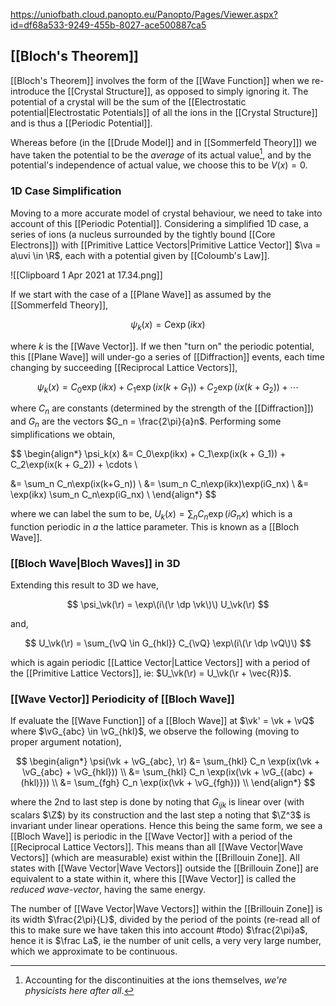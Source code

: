 https://uniofbath.cloud.panopto.eu/Panopto/Pages/Viewer.aspx?id=df68a533-9249-455b-8027-ace500887ca5

## [[Bloch's Theorem]]

[[Bloch's Theorem]] involves the form of the [[Wave Function]] when we re-introduce the [[Crystal Structure]], as opposed to simply ignoring it. The potential of a crystal will be the sum of the [[Electrostatic potential|Electrostatic Potentials]] of all the ions in the [[Crystal Structure]] and is thus a [[Periodic Potential]].

Whereas before (in the [[Drude Model]] and in [[Sommerfeld Theory]]) we have taken the potential to be the *average* of its actual value[^1], and by the potential's independence of actual value, we choose this to be $V(x) = 0$.

[^1]:  Accounting for the discontinuities at the ions themselves, *we're physicists here after all*.

### 1D Case Simplification

Moving to a more accurate model of crystal behaviour, we need to take into account of this [[Periodic Potential]]. Considering a simplified 1D case, a series of ions (a nucleus surrounded by the tightly bound [[Core Electrons]]) with [[Primitive Lattice Vectors|Primitive Lattice Vector]] $\va = a\uvi \in \R$, each with a potential given by [[Coloumb's Law]].

![[Clipboard 1 Apr 2021 at 17.34.png]]

If we start with the case of a [[Plane Wave]] as assumed by the [[Sommerfeld Theory]],

$$
\psi_k(x) = C\exp(ikx)
$$

where $k$ is the [[Wave Vector]]. If we then "turn on" the periodic potential, this [[Plane Wave]] will under-go a series of [[Diffraction]] events, each time changing by succeeding [[Reciprocal Lattice Vectors]],

$$
\psi_k(x) = C_0\exp(ikx) + C_1\exp(ix(k + G_1)) + C_2\exp(ix(k + G_2)) + \cdots
$$

where $C_n$ are constants (determined by the strength of the [[Diffraction]]) and $G_n$ are the vectors $G_n = \frac{2\pi}{a}n$. Performing some simplifications we obtain,

$$
\begin{align*}
\psi_k(x)
&= C_0\exp(ikx) + C_1\exp(ix(k + G_1)) + C_2\exp(ix(k + G_2)) + \cdots \\

&= \sum_n C_n\exp(ix(k+G_n)) \\
&= \sum_n C_n\exp(ikx)\exp(iG_nx) \\
&= \exp(ikx) \sum_n C_n\exp(iG_nx) \\
\end{align*}
$$

where we can label the sum to be, $U_k(x)= \sum_n C_n\exp(iG_nx)$ which is a function periodic in $a$ the lattice parameter. This is known as a [[Bloch Wave]].

### [[Bloch Wave|Bloch Waves]] in 3D

Extending this result to 3D we have,

$$
\psi_\vk(\r) = \exp\(i\(\r \dp \vk\)\) U_\vk(\r)
$$

and,

$$
U_\vk(\r) = \sum_{\vQ \in G_{hkl}} C_{\vQ} \exp\(i\(\r \dp \vQ\)\)
$$

which is again periodic [[Lattice Vector|Lattice Vectors]] with a period of the [[Primitive Lattice Vectors]], ie: $U_\vk(\r) = U_\vk(\r + \vec{R})$.

### [[Wave Vector]] Periodicity of [[Bloch Wave]]

If evaluate the [[Wave Function]] of a [[Bloch Wave]] at $\vk' = \vk + \vQ$ where $\vG_{abc} \in \vG_{hkl}$, we observe the following (moving to proper argument notation),

$$
\begin{align*}
\psi(\vk + \vG_{abc}, \r)
&= \sum_{hkl} C_n \exp(ix(\vk + \vG_{abc} + \vG_{hkl})) \\
&= \sum_{hkl} C_n \exp(ix(\vk + \vG_{(abc) + (hkl)})) \\
&= \sum_{fgh} C_n \exp(ix(\vk + \vG_{fgh})) \\
\end{align*}
$$

where the 2nd to last step is done by noting that $G_{ijk}$ is linear over (with scalars $\Z$) by its construction and the last step a noting that $\Z^3$ is invariant under linear operations. Hence this being the same form, we see a [[Bloch Wave]] is periodic in the [[Wave Vector]] with a period of the [[Reciprocal Lattice Vectors]]. This means than all [[Wave Vector|Wave Vectors]] (which are measurable) exist within the [[Brillouin Zone]]. All states with [[Wave Vector|Wave Vectors]] outside the [[Brillouin Zone]] are equivalent to a state within it, where this [[Wave Vector]] is called the *reduced wave-vector*, having the same energy.

The number of [[Wave Vector|Wave Vectors]] within the [[Brillouin Zone]] is its width $\frac{2\pi}{L}$, divided by the period of the points (re-read all of this to make sure we have taken this into account #todo) $\frac{2\pi}a$, hence it is $\frac La$, ie the number of unit cells, a very very large number, which we approximate to be continuous.

